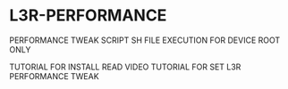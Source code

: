 # L3R-PERFORMANCE
PERFORMANCE TWEAK SCRIPT SH FILE EXECUTION FOR DEVICE ROOT ONLY

TUTORIAL FOR INSTALL READ VIDEO TUTORIAL FOR SET L3R PERFORMANCE TWEAK
